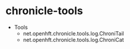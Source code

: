 chronicle-tools
===============


  * Tools
    * net.openhft.chronicle.tools.log.ChroniTail
    * net.openhft.chronicle.tools.log.ChroniCat

